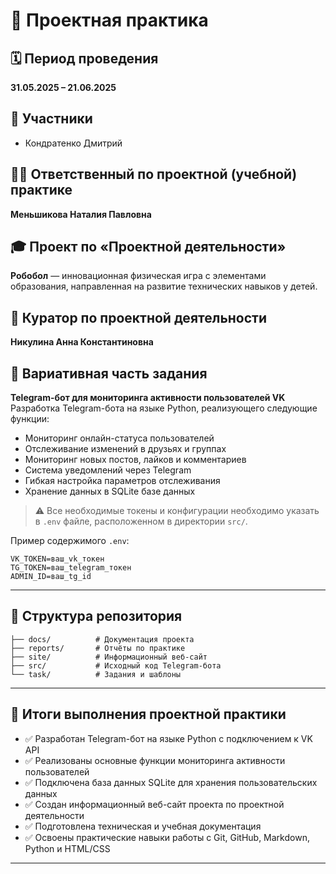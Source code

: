 # 📘 Проектная практика

## 🗓 Период проведения  
**31.05.2025 – 21.06.2025**

## 👥 Участники  
- Кондратенко Дмитрий

## 👩‍🏫 Ответственный по проектной (учебной) практике  
**Меньшикова Наталия Павловна**

## 🎓 Проект по «Проектной деятельности»  
**Робобол** — инновационная физическая игра с элементами образования, направленная на развитие технических навыков у детей.

## 🧭 Куратор по проектной деятельности  
**Никулина Анна Константиновна**

## 🧩 Вариативная часть задания  
**Telegram-бот для мониторинга активности пользователей VK**  
Разработка Telegram-бота на языке Python, реализующего следующие функции:

- Мониторинг онлайн-статуса пользователей
- Отслеживание изменений в друзьях и группах
- Мониторинг новых постов, лайков и комментариев
- Система уведомлений через Telegram
- Гибкая настройка параметров отслеживания
- Хранение данных в SQLite базе данных

> ⚠️ Все необходимые токены и конфигурации необходимо указать в `.env` файле, расположенном в директории `src/`.

Пример содержимого `.env`:
```
VK_TOKEN=ваш_vk_токен
TG_TOKEN=ваш_telegram_токен
ADMIN_ID=ваш_tg_id
```

---

## 📁 Структура репозитория

```
├── docs/          # Документация проекта
├── reports/       # Отчёты по практике
├── site/          # Информационный веб-сайт
├── src/           # Исходный код Telegram-бота
└── task/          # Задания и шаблоны
```

---

## 📌 Итоги выполнения проектной практики

- ✅ Разработан Telegram-бот на языке Python с подключением к VK API
- ✅ Реализованы основные функции мониторинга активности пользователей
- ✅ Подключена база данных SQLite для хранения пользовательских данных
- ✅ Создан информационный веб-сайт проекта по проектной деятельности
- ✅ Подготовлена техническая и учебная документация
- ✅ Освоены практические навыки работы с Git, GitHub, Markdown, Python и HTML/CSS

---
